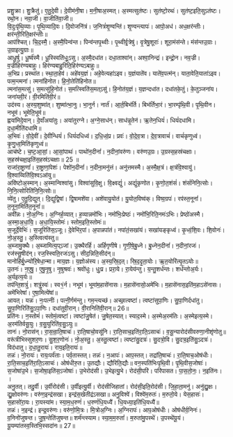 

  
प्रशु॒क्रा। शु॒क्रैतु॑। ए॒तु॒दे॒वी। दे॒वीम॑नी॒षा। म॒नी॒षाअ॒स्मत्। अ॒स्मत्सुत॑ष्टः। सुत॑ष्टो॒रथः॑। सुत॑ष्ट॒इति॒सुऽत॑ष्टः। रथो॒न। नवा॒जी। वा॒जीति॑वा॒जी॥  
वि॒दुःपृ॑थि॒व्याः। पृ॒थि॒व्यादि॒वः। दि॒वोजनि॑त्रं। ज॒नित्रं॑शृ॒ण्वन्ति॑। शृ॒ण्वन्त्यापः॑। आपो॒अध॑। अध॒क्षर॑न्तीः। क्षर॑न्ती॒रिति॒क्षर॑न्तीः॥  
आप॑श्चित्। चि॒द॒स्मै॒। अ॒स्मै॒पिन्व॑न्त। पिन्व॑न्तपृ॒थ्वीः। पृ॒थ्वीर्वृ॒त्रेषु॑। वृ॒त्रेषु॒शूराः॑। शूरा॒मंस॑न्ते। मंस॑न्तउ॒ग्राः। उ॒ग्राइत्यु॒ग्राः॥  
आधू॒र्षु। धू॒र्ष्व॑स्मै। धू॒स्स्विति॑धूः॒ऽसु। अ॒स्मै॒दधा॑त। दधा॒ताश्वा॑न्। अश्वा॒निन्द्रः॑। इन्द्रो॒न। नव॒ज्री। व॒ज्रीहिर॑ण्यबाहुः। हिर॑ण्यबाहु॒रिति॒हिर॑ण्यऽबाहुः॥  
अ॒भिप्र। प्रस्था॑त। स्था॒ता॒हेव॑। अहे॑वय॒ज्ञं। अहे॒वेत्यहा॑ऽइव। य॒ज्ञंयाते॑व। याते॑व॒पत्म॑न्। याता॒वेति॒याता॑ऽइव। पत्म॒न्त्मना॑। त्मना॑हिनोत। हि॒नो॒तेति॑हिनोत॥  
त्मना॑स॒मत्सु॑। स॒मत्सु॑हि॒नोत॑। स॒मत्स्विति॑स॒मत्ऽसु॑। हि॒नोत॑य॒ज्ञं। य॒ज्ञन्दधा॑त। दधा॑तके॒तुं। के॒तुञ्जना॑य। जना॑यवी॒रं। वी॒रमिति॑वी॒रं॥  
उद॑स्य। अ॒स्य॒शुष्मा॑त्। शुष्मा॑त्भा॒नुः। भा॒नुर्न। नार्त॑। आ॒र्त॒बिभ॑र्ति। बिभ॑र्तिभा॒रं। भा॒रम्पृ॑थि॒वी। पृ॒थि॒वीन। नभूम॑। भूमेति॒भूम॑॥  
ह्वया॑मिदे॒वान्। दे॒वाँअया॑तुः। अया॑तुरग्ने। अ॒ग्ने॒साध॑न्। साध॑न्नृ॒तेन॑। ऋ॒तेन॒धियं॑। धियं॑दधामि। द॒धा॒मीति॑दधामि॥  
अ॒भिवः॑। वो॒दे॒वीं। दे॒वीन्धियं॑। धियं॑दधिध्वं। द॒धि॒ध्वं॒प्र। प्रवः॑। वो॒दे॒व॒त्रा। दे॒व॒त्रावाचं॑। वाचं॑कृणुध्वं। कृ॒णु॒ध्व॒मिति॑कृणुध्वं॥  
आच॑ष्टे। च॒ष्ट॒आ॒सां॒। आ॒सां॒पाथः॑। पाथो॑न॒दीनां॑। न॒दीनां॒वरु॑णः। वरु॑णउ॒ग्रः। उ॒ग्रस्स॒हस्र॑चक्षाः। स॒हस्र॑चक्षा॒इति॑स॒हस्र॑ऽचक्षाः॥ 25 ॥  
राजा॑रा॒ष्ट्राणां॑। रा॒ष्ट्राणां॒पेशः॑। पेशो॑न॒दीनां॑। न॒दीना॒मनु॑त्तं। अनु॑त्तमस्मै। अ॒स्मै॒क्ष॒त्रं। क्ष॒त्रंवि॒श्वायु॑। वि॒श्वाय्विति॑वि॒श्वऽआ॑यु॥  
अवि॑ष्टोअ॒स्मान्। अ॒स्मान्विश्वा॑सु। विश्वा॑सुवि॒क्षु। वि॒क्ष्वद्युं॑। अद्युं॑कृणोत। कृ॒णो॒त॒शंसं॑। शंसं॑निनि॒त्सोः। नि॒नि॒त्सोरिति॑नि॒नि॒त्सोः॥  
व्ये॑तु। ए॒तु॒दि॒द्युत्। दि॒द्युद्वि॒षां। द्वि॒षामशे॑वा। अशे॑वायु॒योत॑। यु॒योत॒विष्व॑क्। विष्व॒ग्रपः॑। रप॑स्त॒नूनां॑। त॒नूना॒मिति॑त॒नूनां॑॥  
अवी॑न्नः। नो॒अ॒ग्निः। अ॒ग्निर्ह॒व्यात्। ह॒व्यान्नमो॑भिः। नमो॑भिः॒प्रेष्ठः॑। नमो॑भि॒रिति॒नमः॑ऽभिः। प्रेष्ठो॑अस्मै। अ॒स्मा॒अ॒धा॒यि॒। अ॒धा॒यि॒स्तोमः॑। स्तोम॒इति॒स्तोमः॑॥  
स॒जूर्दे॒वेभिः॑। स॒जूरिति॑स॒ऽजूः। दे॒वेभि॑र॒पां। अ॒पान्नपा॑तं। नपा॑तं॒सखा॑यं। सखा॑यङ्कृध्वं। कृ॒ध्वं॒शि॒वः। शि॒वोनः॑। नो॒अ॒स्तु॒। अ॒स्त्वित्य॑स्तु॥  
अ॒ब्जामु॒क्थैः। अ॒ब्जामित्य॒प्ऽजां। उ॒क्थैरहिं॑। अहिं॑गृणीषे। गृ॒णी॒षे॒बु॒ध्ने। बु॒ध्नेन॒दीनां॑। न॒दीनां॒रजः॑। रज॑स्सु॒षीद॑न्। रज॒स्स्विति॒रजः॑ऽसु। सीद॒न्निति॒सीद॑न्॥  
मानोहि॑र्बु॒ध्न्यो॑रि॒षेधा॒न्मा। माय॒ज्ञः। य॒ज्ञोअ॑स्य। अ॒स्य॒स्रि॒द॒त्। स्रि॒द॒दृ॒ता॒योः। ऋ॒त॒योरि॑त्यृ॒तऽयोः॥  
उ॒तनः॑। न॒ए॒षु॒। ए॒षु॒नृ॒षु। नृ॒षुश्रवः॑। श्रवो॑धुः। धुः॒प्र। प्ररा॒ये। रा॒येय॑न्तु। य॒न्तु॒शर्ध॑न्तः। शर्ध॑न्तोअ॒र्यः। अ॒र्यइत्य॒र्यः॥  
तप॑न्ति॒शत्रुं॑। शत्रुं॒स्वः॑। स्व१॒॑र्न। नभूम॑। भूमा॑म॒हासे॑नासः। म॒हासे॑नासो॒अमे॑भिः। म॒हासे॑नास॒इति॑म॒हाऽसे॑नासः। अमे॑भिरेषां। ए॒षा॒मित्ये॑षां॥  
आयत्। यन्नः॑। नः॒पत्नीः॑। पत्नी॒र्गम॑न्तु। गम॒न्त्यच्छ॑। अच्छा॒त्वष्टा॑। त्वष्टा॑सुपा॒णिः। सु॒पा॒णिर्दधा॑तु। सु॒पा॒णिरिति॑सु॒ऽपा॒णिः। दधा॑तुवी॒रान्। वी॒रानिति॑वी॒रान्॥ 26॥  
प्रति॑नः। न॒स्तोमं॑। स्तोमं॒त्वष्टा॑। त्वष्टा॑जु॒षेत॑। जु॒षेत॒स्यात्। स्याद॒स्मे। अ॒स्मेअ॒रम॑तिः। अ॒स्मेइत्य॒स्मे। अ॒रम॑तिर्वसू॒युः। व॒सु॒युरिति॑व॒सु॒ऽयुः॥  
तानः॑। नो॒रास॑न्। रा॒स॒न्रा॒ति॒षाचः॑। रा॒ति॒षाचो॒वसू॑नि। रा॒ति॒साच॒इति॑रा॒ति॒ऽसाचः॑। व॒सू॒न्यारोद॑सीवरुणा॒नीशृ॑णोतु॥ वरू॑त्रीभिस्सुशर॒णः। सु॒श॒र॒णोनः॑। नो॒अ॒स्तु॒। अ॒स्तु॒त्वष्टा॑। त्वष्टा॑सु॒दत्रः॑। सु॒दत्रो॒वि। सु॒दत्र॒इति॑सु॒ऽदत्रः॑। विद॑धातु। द॒धा॒तु॒रायः॑। राय॒इति॒रायः॑॥  
तन्नः॑। नो॒रायः॑। रायः॒पर्व॑ताः। पर्व॒तास्तत्। तन्नः॑। न॒आपः॑। आप॒स्तत्। तद्रा॑ति॒षाचः॑। रा॒ति॒षाच॒ओष॑धीः। रा॒ति॒साच॒इति॑रा॒ति॒ऽसाचः॑। ओष॑धीरु॒त। उ॒तद्यौः। द्यौरिति॒द्यौः॥ वन॒स्पति॑भिःपृथि॒वी। पृ॒थि॒वीस॒जोषाः॑। स॒जोषा॑उ॒भे। स॒जोषा॒इति॑स॒ऽजोषाः॑। उ॒भेरोद॑सी। उ॒भेइत्यु॒भे। रोद॑सी॒परि॑। परि॑पासत। पा॒स॒तो॒नः॒। न॒इति॑नः। ।  
अनु॒तत्। तदु॒र्वी। उ॒र्वीरोद॑सी। उ॒र्वीइत्यु॒र्वी। रोद॑सीजिहातां। रोद॑सी॒इति॒रोद॑सी। जि॒हा॒ता॒मनु॑। अनु॑द्यु॒क्षः। द्यु॒क्षोवरु॑णः। वरु॑ण॒इन्द्र॑सखा। इन्द्र॑स॒खेतीद्र॑ऽसखा॥ अनु॒विश्वे॑। विश्वे॑म॒रुतः॑। म॒रुतो॒ये। येस॒हासः॑। स॒हासो॑रा॒यः। रा॒यस्या॑म। स्या॒म॒ध॒रुणं॑। ध॒रुणं॑धि॒यध्यै॑। धि॒यध्या॒इति॑धि॒यध्यै॑॥  
तन्नः॑। न॒इन्द्र॑। इन्द्र॒वरु॑णः। वरु॑णो॒मि॒त्रः। मि॒त्रोअ॒ग्निः। अ॒ग्निरापः॑। आप॒ओष॑धीः। ओष॑धीर्व॒निनः॑। व॒निनो॑जुषन्त। जु॒ष॒न्तेति॑जुषन्त॥ शर्म॑न्त्स्याम। स्या॒म॒म॒रुतां॑। म॒रुता॑मु॒पस्थे॑। उ॒पस्थे॑यू॒यं। यू॒यम्पा॑तस्व॒स्तिभि॒स्सदा॑नः॥ 27॥  
